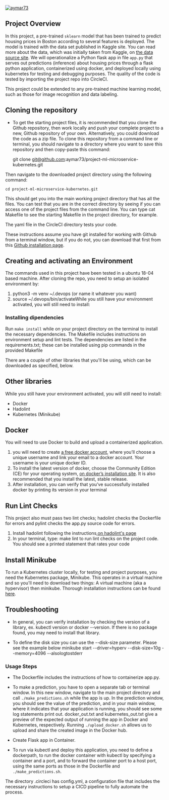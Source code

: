 [![aymar73](https://circleci.com/gh/aymar73/project-ml-microservice-kubernetes.svg?style=svg)](https://github.com/aymar73/project-ml-microservice-kubernetes/tree/master)

## Project Overview


In this project, a pre-trained `sklearn` model that has been trained to predict housing prices in Boston according to several features is deployed. The model is trained with the data set published in Kaggle site. You can read more about the data, which was initially taken from Kaggle, on [the data source site](https://www.kaggle.com/c/boston-housing). We will operationalize a Python flask app in file `app.py` that serves out predictions (inference) about housing prices through a flask python application, containerized using docker, and deployed locally using kubernetes for testing and debugging purposes. The quality of the code is tested by importing the project repo into CircleCI.

This project could be extended to any pre-trained machine learning model, such as those for image recognition and data labeling.
  
## Cloning the repository
  
  * To get the starting project files, it is recommended that you clone the Github repository, then work locally and push your complete project to a new, Github repository of your own. Alternatively, you could download the code as a zip file.
To clone this repository from a command line or terminal, you should navigate to a directory where you want to save this repository and then copy-paste this command:

    git clone git@github.com:aymar73/project-ml-microservice-kubernetes.git

Then navigate to the downloaded project directory using the following command:

    cd project-ml-microservice-kubernetes.git

This should get you into the main working project directory that has all the files. You can test that you are in the correct directory by seeing if you can access one of the project files from the command line. You can type cat Makefile to see the starting Makefile in the project directory, for example.

The yaml file in the CircleCI directory tests your code.

These instructions assume you have git installed for working with Github from a terminal window, but if you do not, you can download that first from this [Github installation page](https://www.atlassian.com/git/tutorials/install-git).

## Creating and activating an Environment

The commands used in this project have been tested in a ubuntu 18-04 based machine. After cloning the repo, you need to setup an isolated environment by:

  1. python3 -m venv ~/.devops (or name it whatever you want)
  2. source ~/.devops/bin/activateWhile you still have your environment activated, you will still need to install:

### Installing dipendencies

Run `make install` while on your project directory on the terminal to install the necessary dependencies. The Makefile includes instructions on environment setup and lint tests. The dependencies are listed in the requirements.txt; these can be installed using pip commands in the provided Makefile

There are a couple of other libraries that you'll be using, which can be downloaded as specified, below.

## Other libraries

While you still have your environment activated, you will still need to install:

  * Docker
  * Hadolint
  * Kubernetes (Minikube)

## Docker

You will need to use Docker to build and upload a containerized application. 

  1. you will need to create [a free docker account](https://hub.docker.com/), where you’ll choose a unique username and link your email to a docker account. Your username is your unique docker ID.
  2. To install the latest version of docker, choose the Community Edition (CE) for your operating system, [on docker’s installation site](https://docs.docker.com/get-docker/). It is also recommended that you install the latest, stable release.
  3. After installation, you can verify that you’ve successfully installed docker by printing its version in your terminal
  
## Run Lint Checks

This project also must pass two lint checks; hadolint checks the Dockerfile for errors and pylint checks the app.py source code for errors.

  1. Install hadolint following the instructions,[on hadolint's page](https://github.com/hadolint/hadolint)
  2. In your terminal, type: make lint to run lint checks on the project code. You should see a printed statement that rates your code
  
## Install Minikube

To run a Kubernetes cluster locally, for testing and project purposes, you need the Kubernetes package, Minikube. This operates in a virtual machine and so you'll need to download two things: A virtual machine (aka a hypervisor) then minikube. Thorough installation instructions can be found [here](https://kubernetes.io/docs/tasks/tools/install-minikube/).

## Troubleshooting

  * In general, you can verify installation by checking the version of a library, ex. kubectl version or docker --version. If there is no package found, you may need to install that library.
  
  * To define the disk size you can use the --disk-size parameter. Please see the example below
       minikube start --driver=hyperv --disk-size=10g --memory=4096 --alsologtostderr
  
### Usage Steps

  * The Dockerfile includes the instructions of how to containerize app.py.

  * To make a prediction, you have to open a separate tab or terminal window. In this new window, navigate to the main project directory and call `./make_predictions.sh` while the app is up. In the prediction window, you should see the value of the prediction, and in your main window, where it indicates that your application is running, you should see some log statements print out. docker_out.txt and kubernetes_out.txt give a preview of the expected output of running the app in Docker and Kubernetes, respectively. Running `./upload_docker.sh` allows us to upload and share the created image in the Docker hub.

  * Create Flask app in Container.

  * To run via kubectl and deploy this application, you need to define a dockerpath, to run the docker container with kubectl by specifying a container and a port, and to forward the container port to a host port, using the same ports as those in the Dockerfile and `./make_predictions.sh`.

 The directory .circleci has config.yml, a configuration file that includes the necessary instructions to setup a CICD pipeline to fully automate the process.
